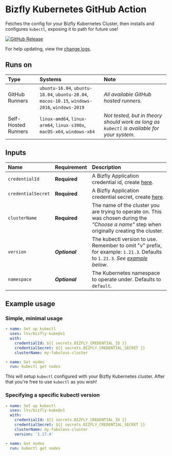 # Bizfly Kubernetes GitHub Action

Fetches the config for your Bizfly Kubernetes Cluster, then installs and configures `kubectl`, exposing it to path for future use!

[![GitHub Release](https://img.shields.io/github/v/release/ltv/bizfly-kube)](https://github.com/ltv/bizfly-kube/releases/latest)

For help updating, view the [change logs](https://github.com/ltv/bizfly-kube/releases).

## Runs on

| Type                | Systems                                                                                       | Note                                                                                       |
| :------------------ | :-------------------------------------------------------------------------------------------- | :----------------------------------------------------------------------------------------- |
| GitHub Runners      | `ubuntu-16.04`, `ubuntu-18.04`, `ubuntu-20.04`, `macos-10.15`, `windows-2016`, `windows-2019` | _All available GitHub hosted runners._                                                     |
| Self-Hosted Runners | `linux-amd64`, `linux-arm64`, `linux-s390x`, `macOS-x64`, `windows-x64`                       | _Not tested, but in theory should work as long as `kubectl` is available for your system._ |

## Inputs

| Name               | Requirement    | Description                                                                                                                                                          |
| :----------------- | :------------- | :------------------------------------------------------------------------------------------------------------------------------------------------------------------- |
| `credentialId`     | **Required**   | A Bizfly Application credential id, create [here](https://manage.bizflycloud.vn/account/security).                                                                   |
| `credentialSecret` | **Required**   | A Bizfly Application credential secret, create [here](https://manage.bizflycloud.vn/account/security).                                                               |
| `clusterName`      | **Required**   | The name of the cluster you are trying to operate on. This was chosen during the _"Choose a name"_ step when originally creating the cluster.                        |
| `version`          | **_Optional_** | The kubectl version to use. Remember to omit "v" prefix, for example: `1.21.3`. Defaults to `1.21.3`. _See [example](#specifying-a-specific-kubectl-version) below_. |
| `namespace`        | **_Optional_** | The Kubernetes namespace to operate under. Defaults to `default`.                                                                                                    |

## Example usage

### Simple, minimal usage

```yaml
- name: Set up kubectl
  uses: ltv/bizfly-kube@v1
  with:
    credentialId: ${{ secrets.BIZFLY_CREDENTIAL_ID }}
    credentialSecret: ${{ secrets.BIZFLY_CREDENTIAL_SECRET }}
    clusterName: my-fabulous-cluster

- name: Get nodes
  run: kubectl get nodes
```

This will setup `kubectl` configured with your Bizfly Kubernetes cluster. After that you're free to use `kubectl` as you wish!

### Specifying a specific kubectl version

```yaml
- name: Set up kubectl
  uses: ltv/bizfly-kube@v1
  with:
    credentialId: ${{ secrets.BIZFLY_CREDENTIAL_ID }}
    credentialSecret: ${{ secrets.BIZFLY_CREDENTIAL_SECRET }}
    clusterName: my-fabulous-cluster
    version: '1.17.4'

- name: Get nodes
  run: kubectl get nodes
```
